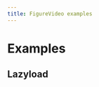 ```yaml
---
title: FigureVideo examples
---
```


# Examples

## Lazyload

<PreviewPlayground
  :html="() => import('./stories/lazyload/app.twig')"
  :script="() => import('./stories/lazyload/app.js?raw')"
  />
